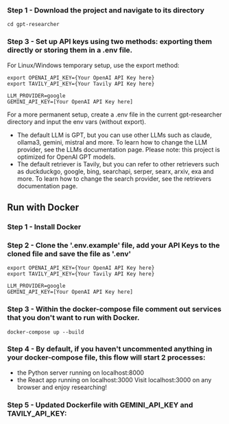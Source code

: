 

### Step 1 - Download the project and navigate to its directory

```git clone https://github.com/assafelovic/gpt-researcher.git
cd gpt-researcher
```
### Step 3 - Set up API keys using two methods: exporting them directly or storing them in a .env file.
For Linux/Windows temporary setup, use the export method:
```
export OPENAI_API_KEY={Your OpenAI API Key here}
export TAVILY_API_KEY={Your Tavily API Key here}

LLM_PROVIDER=google
GEMINI_API_KEY=[Your OpenAI API Key here]
```
For a more permanent setup, create a .env file in the current gpt-researcher directory and input the env vars (without export).

-  The default LLM is GPT, but you can use other LLMs such as claude, ollama3, gemini, mistral and more. To learn how to change the LLM provider, see the LLMs documentation page. Please note: this project is optimized for OpenAI GPT models.
- The default retriever is Tavily, but you can refer to other retrievers such as duckduckgo, google, bing, searchapi, serper, searx, arxiv, exa and more. To learn how to change the search provider, see the retrievers documentation page.

## Run with Docker

### Step 1 - Install Docker

### Step 2 - Clone the '.env.example' file, add your API Keys to the cloned file and save the file as '.env'
```
export OPENAI_API_KEY={Your OpenAI API Key here}
export TAVILY_API_KEY={Your Tavily API Key here}

LLM_PROVIDER=google
GEMINI_API_KEY=[Your OpenAI API Key here]
```

### Step 3 - Within the docker-compose file comment out services that you don't want to run with Docker.
```
docker-compose up --build
```
### Step 4 - By default, if you haven't uncommented anything in your docker-compose file, this flow will start 2 processes:
- the Python server running on localhost:8000
- the React app running on localhost:3000
Visit localhost:3000 on any browser and enjoy researching!

### Step 5 - Updated Dockerfile with GEMINI_API_KEY and TAVILY_API_KEY:
```docker build --build-arg GEMINI_API_KEY=AIzaSyA5Iy01_cCVkb7efWgytdu8ZbwI9SFvvKk --build-arg TAVILY_API_KEY=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 -t gpt-researcher .
```



